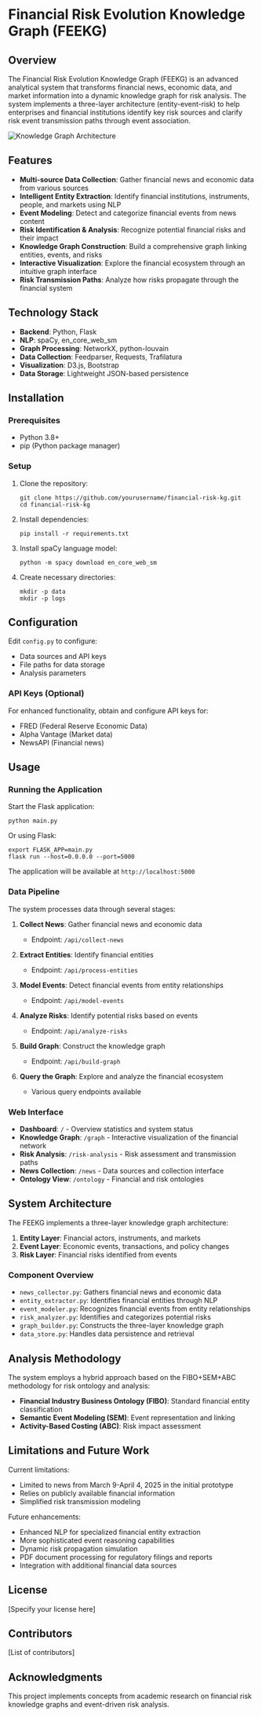 # Financial Risk Evolution Knowledge Graph (FEEKG)

## Overview

The Financial Risk Evolution Knowledge Graph (FEEKG) is an advanced analytical system that transforms financial news, economic data, and market information into a dynamic knowledge graph for risk analysis. The system implements a three-layer architecture (entity-event-risk) to help enterprises and financial institutions identify key risk sources and clarify risk event transmission paths through event association.

![Knowledge Graph Architecture](static/img/kg_architecture.png)

## Features

- **Multi-source Data Collection**: Gather financial news and economic data from various sources
- **Intelligent Entity Extraction**: Identify financial institutions, instruments, people, and markets using NLP
- **Event Modeling**: Detect and categorize financial events from news content
- **Risk Identification & Analysis**: Recognize potential financial risks and their impact
- **Knowledge Graph Construction**: Build a comprehensive graph linking entities, events, and risks
- **Interactive Visualization**: Explore the financial ecosystem through an intuitive graph interface
- **Risk Transmission Paths**: Analyze how risks propagate through the financial system

## Technology Stack

- **Backend**: Python, Flask
- **NLP**: spaCy, en_core_web_sm
- **Graph Processing**: NetworkX, python-louvain
- **Data Collection**: Feedparser, Requests, Trafilatura
- **Visualization**: D3.js, Bootstrap
- **Data Storage**: Lightweight JSON-based persistence

## Installation

### Prerequisites

- Python 3.8+
- pip (Python package manager)

### Setup

1. Clone the repository:
   ```
   git clone https://github.com/yourusername/financial-risk-kg.git
   cd financial-risk-kg
   ```

2. Install dependencies:
   ```
   pip install -r requirements.txt
   ```

3. Install spaCy language model:
   ```
   python -m spacy download en_core_web_sm
   ```

4. Create necessary directories:
   ```
   mkdir -p data
   mkdir -p logs
   ```

## Configuration

Edit `config.py` to configure:

- Data sources and API keys
- File paths for data storage
- Analysis parameters

### API Keys (Optional)

For enhanced functionality, obtain and configure API keys for:
- FRED (Federal Reserve Economic Data)
- Alpha Vantage (Market data)
- NewsAPI (Financial news)

## Usage

### Running the Application

Start the Flask application:
```
python main.py
```

Or using Flask:
```
export FLASK_APP=main.py
flask run --host=0.0.0.0 --port=5000
```

The application will be available at `http://localhost:5000`

### Data Pipeline

The system processes data through several stages:

1. **Collect News**: Gather financial news and economic data
   - Endpoint: `/api/collect-news`

2. **Extract Entities**: Identify financial entities
   - Endpoint: `/api/process-entities`

3. **Model Events**: Detect financial events from entity relationships
   - Endpoint: `/api/model-events`

4. **Analyze Risks**: Identify potential risks based on events
   - Endpoint: `/api/analyze-risks`

5. **Build Graph**: Construct the knowledge graph
   - Endpoint: `/api/build-graph`

6. **Query the Graph**: Explore and analyze the financial ecosystem
   - Various query endpoints available

### Web Interface

- **Dashboard**: `/` - Overview statistics and system status
- **Knowledge Graph**: `/graph` - Interactive visualization of the financial network
- **Risk Analysis**: `/risk-analysis` - Risk assessment and transmission paths
- **News Collection**: `/news` - Data sources and collection interface
- **Ontology View**: `/ontology` - Financial and risk ontologies

## System Architecture

The FEEKG implements a three-layer knowledge graph architecture:

1. **Entity Layer**: Financial actors, instruments, and markets
2. **Event Layer**: Economic events, transactions, and policy changes
3. **Risk Layer**: Financial risks identified from events

### Component Overview

- `news_collector.py`: Gathers financial news and economic data
- `entity_extractor.py`: Identifies financial entities through NLP
- `event_modeler.py`: Recognizes financial events from entity relationships
- `risk_analyzer.py`: Identifies and categorizes potential risks
- `graph_builder.py`: Constructs the three-layer knowledge graph
- `data_store.py`: Handles data persistence and retrieval

## Analysis Methodology

The system employs a hybrid approach based on the FIBO+SEM+ABC methodology for risk ontology and analysis:

- **Financial Industry Business Ontology (FIBO)**: Standard financial entity classification
- **Semantic Event Modeling (SEM)**: Event representation and linking
- **Activity-Based Costing (ABC)**: Risk impact assessment

## Limitations and Future Work

Current limitations:
- Limited to news from March 9-April 4, 2025 in the initial prototype
- Relies on publicly available financial information
- Simplified risk transmission modeling

Future enhancements:
- Enhanced NLP for specialized financial entity extraction
- More sophisticated event reasoning capabilities
- Dynamic risk propagation simulation
- PDF document processing for regulatory filings and reports
- Integration with additional financial data sources

## License

[Specify your license here]

## Contributors

[List of contributors]

## Acknowledgments

This project implements concepts from academic research on financial risk knowledge graphs and event-driven risk analysis.